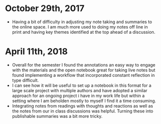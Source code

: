 # October 29th, 2017
- Having a bit of difficulty in adjusting my note taking and summaries to the online space. I am much more used to doing my notes off line in print and having key themes identified at the top ahead of a discussion.
# April 11th, 2018
- Overall for the semester I found the annotations an easy way to engage with the materials and the open notebook great for taking live notes but found implementing a workflow that incorporated constant reflection in type difficult. 
- I can see how it will be useful to set up a notebook in this format for a large scale project with multiple authors and have adopted a similar approach for an ongoing project i have in my work life but within a setting where I am beholden mostly to myself I find it a time consuming. 
- Integrating notes from readings with thoughts and reactions as well as the notes from our in class discussions was helpful. Turning these into publishable summaries was a bit more tricky.
